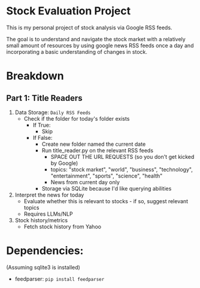 # Stock Evaluation Project
This is my personal project of stock analysis via Google RSS feeds.

The goal is to understand and navigate the stock market with a relatively small amount of resources by using google news RSS feeds once a day and incorporating a basic understanding of changes in stock. 

# Breakdown
## Part 1: Title Readers
1) Data Storage: `Daily RSS Feeds`
    - Check if the folder for today's folder exists
        - If True:
            - Skip 
        - If False:
            - Create new folder named the current date 
            - Run title_reader.py on the relevant RSS feeds
                - SPACE OUT THE URL REQUESTS (so you don't get kicked by Google)
                - topics: "stock market", "world", "business", "technology", "entertainment", "sports", "science", "health"
                - News from current day only
            - Storage via SQLite because I'd like querying abilities 
2) Interpret the news for today
    - Evaluate whether this is relevant to stocks - if so, suggest relevant topics
    - Requires LLMs/NLP
3) Stock history/metrics
    - Fetch stock history from Yahoo

# Dependencies:
(Assuming sqlite3 is installed)
- feedparser: `pip install feedparser`
